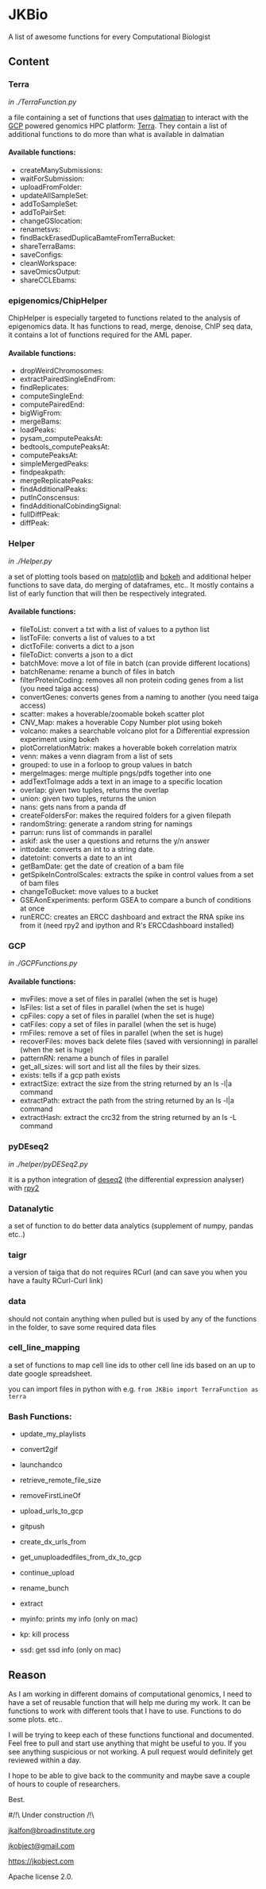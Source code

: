 # JKBio

A list of awesome functions for every Computational Biologist


## Content

### Terra

_in ./TerraFunction.py_

a file containing a set of functions that uses [dalmatian]() to interact with the [GCP]() powered genomics HPC platform: [Terra](). 
They contain a list of additional functions to do more than what is available in dalmatian

#### Available functions:


- createManySubmissions: 
- waitForSubmission: 
- uploadFromFolder: 
- updateAllSampleSet: 
- addToSampleSet: 
- addToPairSet: 
- changeGSlocation: 
- renametsvs: 
- findBackErasedDuplicaBamteFromTerraBucket: 
- shareTerraBams: 
- saveConfigs: 
- cleanWorkspace: 
- saveOmicsOutput: 
- shareCCLEbams: 

### epigenomics/ChipHelper

ChipHelper is especially targeted to functions related to the analysis of epigenomics data. It has functions to read, merge, denoise, ChIP seq data, it contains a lot of functions required for the AML paper.

#### Available functions:


- dropWeirdChromosomes: 
- extractPairedSingleEndFrom: 
- findReplicates: 
- computeSingleEnd: 
- computePairedEnd: 
- bigWigFrom: 
- mergeBams: 
- loadPeaks: 
- pysam_computePeaksAt: 
- bedtools_computePeaksAt: 
- computePeaksAt: 
- simpleMergedPeaks: 
- findpeakpath: 
- mergeReplicatePeaks: 
- findAdditionalPeaks: 
- putInConscensus: 
- findAdditionalCobindingSignal: 
- fullDiffPeak: 
- diffPeak: 


### Helper

_in ./Helper.py_

a set of plotting tools based on [matplotlib]() and [bokeh]() and additional helper functions to save data, do merging of dataframes, etc.. 
It mostly contains a list of early function that will then be respectively integrated.

#### Available functions:


- fileToList: convert a txt with a list of values to a python list
- listToFile: converts a list of values to a txt
- dictToFile: converts a dict to a json
- fileToDict: converts a json to a dict
- batchMove: move a lot of file in batch (can provide different locations)
- batchRename: rename a bunch of files in batch
- filterProteinCoding: removes all non protein coding genes from a list (you need taiga access)
- convertGenes: converts genes from a naming to another (you need taiga access)
- scatter: makes a hoverable/zoomable bokeh scatter plot
- CNV_Map: makes a hoverable Copy Number plot using bokeh
- volcano: makes a searchable volcano plot for a Differential expression experiment using bokeh
- plotCorrelationMatrix: makes a hoverable bokeh correlation matrix
- venn: makes a venn diagram from a list of sets
- grouped: to use in a forloop to group values in batch
- mergeImages: merge multiple pngs/pdfs together into one
- addTextToImage adds a text in an image to a specific location
- overlap: given two tuples, returns the overlap
- union: given two tuples, returns the union
- nans: gets nans from a panda df
- createFoldersFor: makes the required folders for a given filepath
- randomString: generate a random string for namings
- parrun: runs list of commands in parallel
- askif: ask the user a questions and returns the y/n answer
- inttodate: converts an int to a string date.
- datetoint: converts a date to an int
- getBamDate: get the date of creation of a bam file
- getSpikeInControlScales: extracts the spike in control values from a set of bam files
- changeToBucket: move values to a bucket
- GSEAonExperiments: perform GSEA to compare a bunch of conditions at once
- runERCC: creates an ERCC dashboard and extract the RNA spike ins from it (need rpy2 and ipython and R's ERCCdashboard installed)


### GCP

_in ./GCPFunctions.py_

#### Available functions:

- mvFiles: move a set of files in parallel (when the set is huge)
- lsFiles: list a set of files in parallel (when the set is huge)
- cpFiles: copy a set of files in parallel (when the set is huge)
- catFiles: copy a set of files in parallel (when the set is huge)
- rmFiles: remove a set of files in parallel (when the set is huge)
- recoverFiles: moves back delete files (saved with versionning) in parallel (when the set is huge)
- patternRN: rename a bunch of files in parallel
- get_all_sizes: will sort and list all the files by their sizes. 
- exists: tells if a gcp path exists
- extractSize: extract the size from the string returned by an ls -l|a command
- extractPath: extract the path from the string returned by an ls -l|a command
- extractHash:  extract the crc32 from the string returned by an ls -L command


### pyDEseq2

_in ./helper/pyDESeq2.py_

it is a python integration of [deseq2]() (the differential expression analyser) with [rpy2]()


### Datanalytic

a set of function to do better data analytics (supplement of numpy, pandas etc..)


### taigr

a version of taiga that do not requires RCurl (and can save you when you have a faulty RCurl-Curl link)


### data

should not contain anything when pulled but is used by any of the functions in the folder, to save some required data files


### cell_line_mapping

a set of functions to map cell line ids to other cell line ids based on an up to date google spreadsheet. 


you can import files in python with e.g. `from JKBio import TerraFunction as terra`


### Bash Functions:

- update_my_playlists
- convert2gif
- launchandco
- retrieve_remote_file_size
- removeFirstLineOf
- upload_urls_to_gcp
- gitpush
- create_dx_urls_from
- get_unuploadedfiles_from_dx_to_gcp
- continue_upload

- rename_bunch
- extract
- myinfo: prints my info (only on mac)
- kp: kill process 
- ssd: get ssd info (only on mac)


## Reason

As I am working in different domains of computational genomics, I need to have a set of reusable function that will help me during my work.
It can be functions to work with different tools that I have to use. Functions to do some plots. etc..

I will be trying to keep each of these functions functional and documented. Feel free to pull and start use anything that might be useful to you.
If you see anything suspicious or not working. A pull request would definitely get reviewed within a day.

I hope to be able to give back to the community and maybe save a couple of hours to couple of researchers.

Best.

#/!\ Under construction /!\

jkalfon@broadinstitute.org

jkobject@gmail.com

https://jkobject.com

Apache license 2.0.
